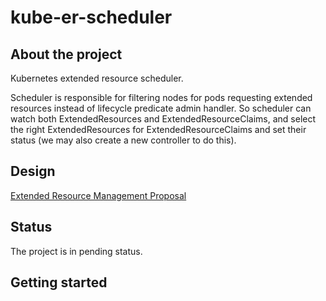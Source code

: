 # kube-er-scheduler

## About the project

Kubernetes extended resource scheduler.

Scheduler is responsible for filtering nodes for pods requesting extended resources instead of lifecycle predicate admin handler. So scheduler can watch both ExtendedResources and ExtendedResourceClaims, and select the right ExtendedResources for ExtendedResourceClaims and set their status (we may also create a new controller to do this).

## Design

[Extended Resource Management Proposal](https://docs.google.com/document/d/13sAwOFJpreysF-9_HTMGmFgGOGKFHMN8GrFIL_EMaTw/edit)

## Status

The project is in pending status.

## Getting started
